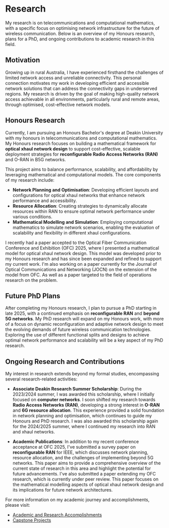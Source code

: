 # Research

My research is on telecommunications and computational mathematics, with a specific focus on optimising network infrastructure for the future of wireless communication. Below is an overview of my Honours research, plans for a PhD, and ongoing contributions to academic research in this field.

## Motivation

Growing up in rural Australia, I have experienced firsthand the challenges of limited network access and unreliable connectivity. This personal connection motivates my work in developing efficient and accessible network solutions that can address the connectivity gaps in underserved regions. My research is driven by the goal of making high-quality network access achievable in all environments, particularly rural and remote areas, through optimised, cost-effective network models.

## Honours Research

Currently, I am pursuing an Honours Bachelor's degree at Deakin University with my honours in telecommunications and computational mathematics. My Honours research focuses on building a mathematical framework for **optical xhaul network design** to support cost-effective, scalable deployment strategies for **reconfigurable Radio Access Networks (RAN)** and O-RAN in B5G networks.

This project aims to balance performance, scalability, and affordability by leveraging mathematical and computational models. The core components of my research include:

- **Network Planning and Optimisation**: Developing efficient layouts and configurations for optical xhaul networks that enhance network performance and accessibility.
- **Resource Allocation**: Creating strategies to dynamically allocate resources within RAN to ensure optimal network performance under various conditions.
- **Mathematical Modelling and Simulation**: Employing computational mathematics to simulate network scenarios, enabling the evaluation of scalability and flexibility in different xhaul configurations.

I recently had a paper accepted to the Optical Fiber Communication Conference and Exhibition (OFC) 2025, where I presented a mathematical model for optical xhaul network design. This model was developed prior to my Honours research and has since been expanded and refined to support my current work. I'm also working on a paper currently for the Journal of Optical Communications and Networking (JOCN) on the extension of the model from OFC. As well as a paper targeted to the field of operations research on the problem.

## Future PhD Plans

After completing my Honours research, I plan to pursue a PhD starting in late 2025, with a continued emphasis on **reconfigurable RAN** and **beyond 5G networks**. My PhD research will expand on my Honours work, with more of a focus on dynamic reconfiguration and adaptive network design to meet the evolving demands of future wireless communication technologies. Exploring the use of different functional splits and designs to achieve optimal network performance and scalability will be a key aspect of my PhD research.

## Ongoing Research and Contributions

My interest in research extends beyond my formal studies, encompassing several research-related activities:

- **Associate Deakin Research Summer Scholarship**: During the 2023/2024 summer, I was awarded this scholarship, where I initially focused on **computer networks**. I soon shifted my research towards **Radio Access Networks (RAN)**, developing a strong interest in **O-RAN** and **6G resource allocation**. This experience provided a solid foundation in network planning and optimisation, which continues to guide my Honours and PhD research. I was also awarded this scholarship again for the 2024/2025 summer, where I continued my research into RAN and xhaul networks.

- **Academic Publications**: In addition to my recent conference acceptance at OFC 2025, I've submitted a survey paper on **reconfigurable RAN** for IEEE, which discusses network planning, resource allocation, and the challenges of implementing beyond 5G networks. This paper aims to provide a comprehensive overview of the current state of research in this area and highlight the potential for future advancements. I've also submitted a paper extending my OFC research, which is currently under peer review. This paper focuses on the mathematical modelling aspects of optical xhaul network design and its implications for future network architectures.

For more information on my academic journey and accomplishments, please visit:

- [Academic and Research Accomplishments](content/accomplishments.md)
- [Capstone Projects](content/capstone.md)
